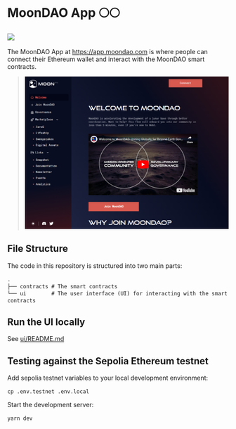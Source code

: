 # MoonDAO App 🌕🌕

[![](/ui/public/Original_Black.png)](https://app.moondao.com)

The MoonDAO App at https://app.moondao.com is where people can connect their Ethereum wallet and interact with the MoonDAO smart contracts.

> [![app](/ui/public/screenshot.png)](https://app.moondao.com)

## File Structure

The code in this repository is structured into two main parts:

```
.
├── contracts # The smart contracts
└── ui        # The user interface (UI) for interacting with the smart contracts
```

## Run the UI locally

See [ui/README.md](ui/README.md)

## Testing against the Sepolia Ethereum testnet

Add sepolia testnet variables to your local development environment:
```
cp .env.testnet .env.local
```

Start the development server:
```
yarn dev
```
